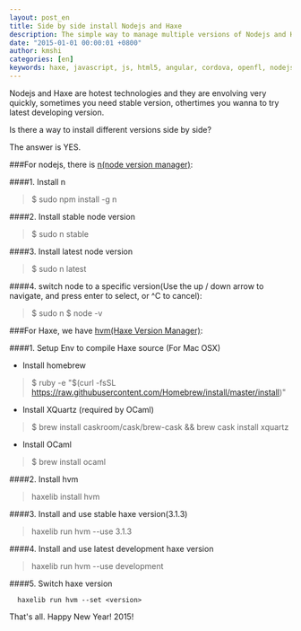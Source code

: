 ```yaml
---
layout: post_en
title: Side by side install Nodejs and Haxe 
description: The simple way to manage multiple versions of Nodejs and Haxe
date: "2015-01-01 00:00:01 +0800"
author: kmshi
categories: [en]
keywords: haxe, javascript, js, html5, angular, cordova, openfl, nodejs, angularjs
---
```


Nodejs and Haxe are hotest technologies and they are envolving very quickly, sometimes you need stable version, othertimes you wanna to try latest developing version.

Is there a way to install different versions side by side?

The answer is YES.

###For nodejs, there is [n(node version manager)](https://www.npmjs.com/package/n):

####1. Install n
> $ sudo npm install -g n

####2. Install stable node version
> $ sudo n stable

####3. Install latest node version
> $ sudo n latest

####4. switch node to a specific version(Use the up / down arrow to navigate, and press enter to select, or ^C to cancel):
> $ sudo n
> $ node -v

###For Haxe, we have [hvm(Haxe Version Manager)](https://github.com/jasononeil/hvm):

####1. Setup Env to compile Haxe source (For Mac OSX)
- Install homebrew
> $ ruby -e "$(curl -fsSL https://raw.githubusercontent.com/Homebrew/install/master/install)"

- Install XQuartz (required by OCaml)
> $ brew install caskroom/cask/brew-cask && brew cask install xquartz

- Install OCaml
> $ brew install ocaml

####2. Install hvm
> haxelib install hvm

####3. Install and use stable haxe version(3.1.3)
> haxelib run hvm --use 3.1.3

####4. Install and use latest development haxe version
> haxelib run hvm --use development

####5. Switch haxe version

```
  haxelib run hvm --set <version>
```

That's all. Happy New Year! 2015!
